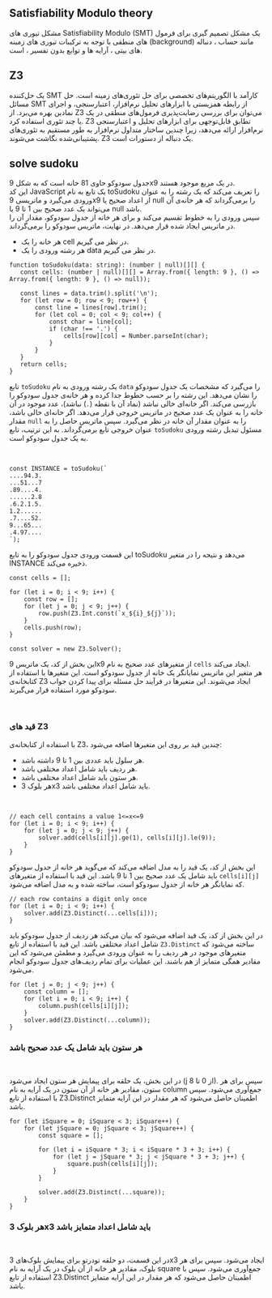 ## Satisfiability Modulo theory
مشکل تیوری های Satisfiability Modulo (SMT) یک مشکل تصمیم گیری برای فرمول های منطقی با توجه به ترکیبات تیوری های زمینه (background) مانند حساب ، دنباله های بیتی ، آرایه ها و توابع بدون تفسیر ، است.
## Z3 
 یک حل‌کننده SMT کارآمد با الگوریتم‌های تخصصی برای حل تئوری‌های زمینه است. حل مسائل SMT از رابطه همزیستی با ابزارهای تحلیل نرم‌افزار، اعتبارسنجی، و اجرای نمادین بهره می‌برد.
از Z3 می‌توان برای بررسی رضایت‌پذیری فرمول‌های منطقی در یک یا چند تئوری استفاده کرد. Z3 تطابق قابل‌توجهی برای ابزارهای تحلیل و اعتبارسنجی نرم‌افزار ارائه می‌دهد، زیرا چندین ساختار متداول نرم‌افزار به طور مستقیم به تئوری‌های پشتیبانی‌شده نگاشت می‌شوند. Z3 یک دنباله از دستورات است.

## solve sudoku
 جدول سودوکو حاوی 81 خانه است که به شکل 9x9 در یک مربع موجود هستند.
 <br>
 این کد JavaScript یک تابع به نام toSudoku را تعریف می‌کند که یک رشته را به عنوان ورودی می‌گیرد و ماتریسی 9x9 از اعداد صحیح یا null را برمی‌گرداند که هر خانه‌ی آن می‌تواند یک عدد صحیح بین 1 تا 9 یا null باشد.<br>
 سپس ورودی را به خطوط تقسیم می‌کند و برای هر خانه از جدول سودوکو، مقدار آن را در ماتریس ایجاد شده قرار می‌دهد.
در نهایت، ماتریس سودوکو را برمی‌گرداند.
- هر خانه را یک cell در نظر می گیریم.
- هر رشته ورودی را یک data در نظر می گیریم.

 ```
 function toSudoku(data: string): (number | null)[][] {
    const cells: (number | null)[][] = Array.from({ length: 9 }, () => Array.from({ length: 9 }, () => null));

    const lines = data.trim().split('\n');
    for (let row = 0; row < 9; row++) {
        const line = lines[row].trim();
        for (let col = 0; col < 9; col++) {
            const char = line[col];
            if (char !== '.') {
                cells[row][col] = Number.parseInt(char);
            }
        }
    }
    return cells;
}
```

تابع `toSudoku` یک رشته ورودی به نام `data` را می‌گیرد که مشخصات یک جدول سودوکو را نشان می‌دهد. این رشته را بر حسب خطوط جدا کرده و هر خانه‌ی جدول سودوکو را بازرسی می‌کند. اگر خانه‌ای خالی نباشد (نماد آن با نقطه (`.`) نباشد)، عدد موجود در آن خانه را به عنوان یک عدد صحیح در ماتریس خروجی قرار می‌دهد. اگر خانه‌ای خالی باشد، مقدار `null` را به عنوان مقدار آن خانه در نظر می‌گیرد. سپس ماتریس حاصل را به عنوان خروجی تابع برمی‌گرداند. به این ترتیب، تابع `toSudoku` مسئول تبدیل رشته ورودی به یک جدول سودوکو است.

<br>

```
const INSTANCE = toSudoku(`
....94.3.
...51...7
.89....4.
......2.8
.6.2.1.5.
1.2......
.7....52.
9...65...
.4.97....
`);
```
این قسمت ورودی جدول سودوکو را به تابع toSudoku می‌دهد و نتیجه را در متغیر INSTANCE ذخیره می‌کند.

```
const cells = [];

for (let i = 0; i < 9; i++) {
    const row = [];
    for (let j = 0; j < 9; j++) {
        row.push(Z3.Int.const(`x_${i}_${j}`));
    }
    cells.push(row);
}

const solver = new Z3.Solver();

```
این بخش از کد، یک ماتریس 9x9 از متغیرهای عدد صحیح به نام `cells` ایجاد می‌کند. 
<br>
هر متغیر این ماتریس نمایانگر یک خانه از جدول سودوکو است. این متغیرها با استفاده از کتابخانه‌ی Z3 ایجاد می‌شوند. این متغیرها در فرآیند حل مسئله برای پیدا کردن جواب سودوکو مورد استفاده قرار می‌گیرند.

<br>

### قید های Z3
با استفاده از کتابخانه‌ی Z3، چندین قید بر روی این متغیرها اضافه می‌شود:

- هر سلول باید عددی بین 1 تا 9 داشته باشد.
- هر ردیف باید شامل اعداد مختلفی باشد.
- هر ستون باید شامل اعداد مختلفی باشد.
- هر بلوک 3x3 باید شامل اعداد مختلفی باشد.
<br>

```
// each cell contains a value 1<=x<=9
for (let i = 0; i < 9; i++) {
    for (let j = 0; j < 9; j++) {
        solver.add(cells[i][j].ge(1), cells[i][j].le(9));
    }
}

```
این بخش از کد، یک قید را به مدل اضافه می‌کند که می‌گوید هر خانه از جدول سودوکو باید شامل یک عدد صحیح بین 1 تا 9 باشد. این قید با استفاده از متغیرهای `cells[i][j]` که نمایانگر هر خانه از جدول سودوکو است، ساخته شده و به مدل اضافه می‌شود.
<br>

```
// each row contains a digit only once
for (let i = 0; i < 9; i++) {
    solver.add(Z3.Distinct(...cells[i]));
}
```
در این بخش از کد، یک قید اضافه می‌شود که بیان می‌کند هر ردیف از جدول سودوکو باید شامل اعداد مختلفی باشد. این قید با استفاده از تابع `Z3.Distinct` ساخته می‌شود که متغیرهای موجود در هر ردیف را به عنوان ورودی می‌گیرد و مطمئن می‌شود که این مقادیر همگی متمایز از هم باشند. این عملیات برای تمام ردیف‌های جدول سودوکو انجام می‌شود.

```
for (let j = 0; j < 9; j++) {
    const column = [];
    for (let i = 0; i < 9; i++) {
        column.push(cells[i][j]);
    }
    solver.add(Z3.Distinct(...column));
}

```
### هر ستون باید شامل یک عدد صحیح باشد

<br>

در این بخش، یک حلقه برای پیمایش هر ستون ایجاد می‌شود (j از 0 تا 8). سپس برای هر ستون، مقادیر هر خانه از آن ستون در یک آرایه به نام column جمع‌آوری می‌شود. سپس با استفاده از تابع Z3.Distinct اطمینان حاصل می‌شود که هر مقدار در این آرایه متمایز باشد.

```
for (let iSquare = 0; iSquare < 3; iSquare++) {
    for (let jSquare = 0; jSquare < 3; jSquare++) {
        const square = [];

        for (let i = iSquare * 3; i < iSquare * 3 + 3; i++) {
            for (let j = jSquare * 3; j < jSquare * 3 + 3; j++) {
                square.push(cells[i][j]);
            }
        }

        solver.add(Z3.Distinct(...square));
    }
}

```
### هر بلوک 3x3 باید شامل اعداد متمایز باشد

<br>

در این قسمت، دو حلقه تودرتو برای پیمایش بلوک‌های 3x3 ایجاد می‌شود. سپس برای هر بلوک، مقادیر هر خانه از آن بلوک در یک آرایه به نام square جمع‌آوری می‌شود. سپس با استفاده از تابع Z3.Distinct اطمینان حاصل می‌شود که هر مقدار در این آرایه متمایز باشد.
